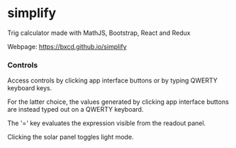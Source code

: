 # simplify

Trig calculator made with MathJS, Bootstrap, React and Redux

Webpage: https://bxcd.github.io/simplify

### Controls

Access controls by clicking app interface buttons or by typing QWERTY keyboard keys. 

For the latter choice, the values generated by clicking app interface buttons are instead typed out on a QWERTY keyboard. 

The '=' key evaluates the expression visible from the readout panel. 

Clicking the solar panel toggles light mode.
